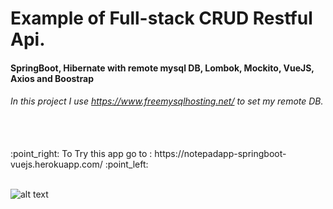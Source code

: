 # Example of Full-stack CRUD Restful Api.
#### SpringBoot,  Hibernate with remote mysql DB, Lombok, Mockito, VueJS, Axios and Boostrap
###### In this project I use https://www.freemysqlhosting.net/ to set my remote DB.
<br/>
<br/>
:point_right: To Try this app go to : https://notepadapp-springboot-vuejs.herokuapp.com/   :point_left:
<br/>
<br/>

![alt text](https://i.ibb.co/KWkQNpK/notepadapp.png)




